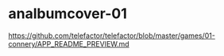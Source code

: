 # analbumcover-01
https://github.com/telefactor/telefactor/blob/master/games/01-connery/APP_README_PREVIEW.md
